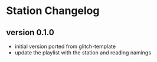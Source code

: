 # Station Changelog



## version 0.1.0

- initial version ported from glitch-template
- update the playlist with the station and reading namings
